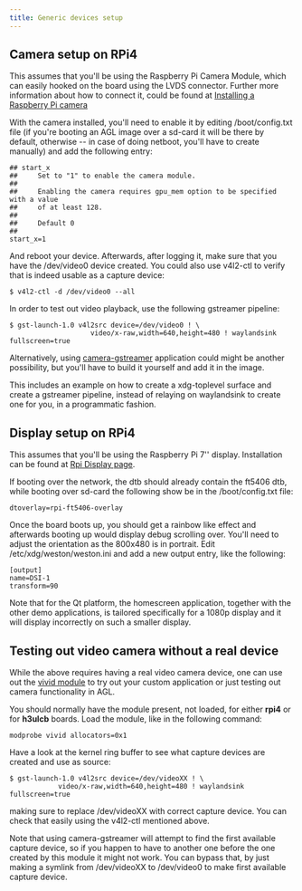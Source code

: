 ```yaml
---
title: Generic devices setup
---
```


## Camera setup on RPi4

This assumes that you'll be using the Raspberry Pi Camera Module, which can
easily hooked on the board using the LVDS connector. Further more information
about how to connect it, could be found at
[Installing a Raspberry Pi camera](https://www.raspberrypi.com/documentation/accessories/camera.html#installing-a-raspberry-pi-camera)

With the camera installed, you'll need to enable it by editing /boot/config.txt
file (if you're booting an AGL image over a sd-card it will be there by
default, otherwise -- in case of doing netboot, you'll have to create
manually) and add the following entry:


	## start_x
	##     Set to "1" to enable the camera module.
	##
	##     Enabling the camera requires gpu_mem option to be specified with a value
	##     of at least 128.
	##
	##     Default 0
	##
	start_x=1

And reboot your device. Afterwards, after logging it, make sure that you have
the /dev/video0 device created. You could also use v4l2-ctl to verify
that is indeed usable as a capture device:

	$ v4l2-ctl -d /dev/video0 --all

In order to test out video playback, use the following gstreamer pipeline:

	$ gst-launch-1.0 v4l2src device=/dev/video0 ! \
						video/x-raw,width=640,height=480 ! waylandsink fullscreen=true

Alternatively, using [camera-gstreamer](https://gerrit.automotivelinux.org/gerrit/gitweb?p=apps/camera-gstreamer.git;a=summary)
application could might be another possibility, but you'll have to build it
yourself and add it in the image.

This includes an example on how to create a xdg-toplevel surface and create a
gstreamer pipeline, instead of relaying on waylandsink to create one for you,
in a programmatic fashion.

## Display setup on RPi4

This assumes that you'll be using the Raspberry Pi 7'' display. Installation
can be found at [Rpi Display page](https://www.raspberrypi.com/documentation/accessories/display.html).

If booting over the network, the dtb should already contain the ft5406 dtb,
while booting over sd-card the following show be in the /boot/config.txt
file:

	dtoverlay=rpi-ft5406-overlay

Once the board boots up, you should get a rainbow like effect and afterwards
booting up would display debug scrolling over. You'll need to adjust the
orientation as the 800x480 is in portrait.  Edit /etc/xdg/weston/weston.ini and
add a new output entry, like the following:

	[output]
	name=DSI-1
	transform=90

Note that for the Qt platform, the homescreen application, together with the
other demo applications, is tailored specifically for a 1080p display and it
will display incorrectly on such a smaller display.

## Testing out video camera without a real device

While the above requires having a real video camera device, one can use out
the [vivid module](https://docs.kernel.org/admin-guide/media/vivid.html?highlight=vivid#the-virtual-video-test-driver-vivid)
to try out your custom application or just testing out camera functionality in AGL.

You should normally have the module present, not loaded, for either **rpi4** or for
**h3ulcb** boards. Load the module, like in the following command:

	modprobe vivid allocators=0x1

Have a look at the kernel ring buffer to see what capture devices are created
and use as source:

	$ gst-launch-1.0 v4l2src device=/dev/videoXX ! \
				video/x-raw,width=640,height=480 ! waylandsink fullscreen=true

making sure to replace /dev/videoXX with correct capture device. You can check
that easily using the v4l2-ctl mentioned above.

Note that using camera-gstreamer will attempt to find the first available
capture device, so if you happen to have to another one before the one created
by this module it might not work. You can bypass that, by just making a symlink
from /dev/videoXX to /dev/video0 to make first available capture device.

